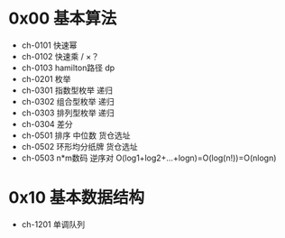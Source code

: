 # 0x00 基本算法
- ch-0101 快速幂
- ch-0102 快速乘 / ×？
- ch-0103 hamilton路径 dp
- ch-0201 枚举
- ch-0301 指数型枚举 递归 
- ch-0302 组合型枚举 递归
- ch-0303 排列型枚举 递归
- ch-0304 差分
- ch-0501 排序 中位数 货仓选址
- ch-0502 环形均分纸牌 货仓选址
- ch-0503 n*m数码 逆序对
O(log1+log2+...+logn)=O(log(n!))=O(nlogn)

# 0x10 基本数据结构
- ch-1201 单调队列